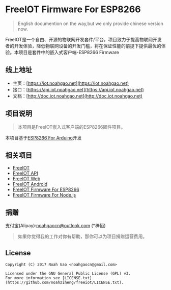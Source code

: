 # FreeIOT Firmware For ESP8266
> English documention on the way,but we only provide chinese version now.

FreeIOT是一个自由、开源的物联网开发套件/平台，项目致力于提高物联网开发者的开发体验，降低物联网设备的开发门槛，将在保证性能的前提下提供最优的体验。本项目是套件中的嵌入式客户端-ESP8266 Firmware

## 线上地址
- 主页：[https://iot.noahgao.net](https://iot.noahgao.net)
- 接口：[https://api.iot.noahgao.net](https://api.iot.noahgao.net)
- 文档：[http://doc.iot.noahgao.net](http://doc.iot.noahgao.net)

## 项目说明
> 本项目是FreeIOT嵌入式客户端的ESP8266固件项目。

本项目基于[ESP8266 For Arduino](https://github.com/esp8266/arduino)开发

## 相关项目
- [FreeIOT](https://github.com/noahziheng/freeiot)
- [FreeIOT API](https://github.com/noahziheng/freeiot-api)
- [FreeIOT Web](https://github.com/noahziheng/freeiot-web)
- [FreeIOT Android](https://github.com/noahziheng/freeiot-android)
- [FreeIOT Firmware For ESP8266](https://github.com/noahziheng/freeiot-firmware-esp8266)
- [FreeIOT Firmware For Node.js](https://github.com/noahziheng/freeiot-firmware-nodejs)

## 捐赠

支付宝(Alipay):noahgaocn@outlook.com (\*梓恒)

> 如果你觉得我的工作对你有帮助，那你可以为项目捐赠运营费用。

## License

    Copyright (C) 2017 Noah Gao <noahgaocn@gmail.com>

    Licensed under the GNU General Public License (GPL) v3.
    For more information see [LICENSE.txt](https://github.com/noahziheng/freeiot/LICENSE.txt).
